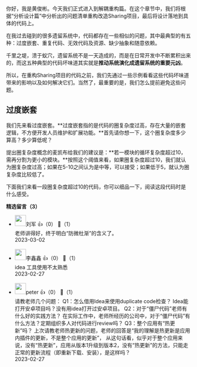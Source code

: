 你好，我是黄俊彬。今天我们正式进入到解耦重构篇。在这个章节中，我们将根据“分析设计篇”中分析出的问题清单重构改造Sharing项目，最后将设计落地到具体的代码上。

在我过去碰到的很多遗留系统中，代码都存在一些相似的问题，其中最典型的有五种：过度嵌套、重复代码、无效代码及资源、缺少抽象和随意依赖。

千里之堤，溃于蚁穴，遗留系统不是一天造成的，而是在日常开发中不断累积出来的，而这五种典型的代码坏味道其实就是**推动系统演化成遗留系统的重要元凶**。

所以，在重构Sharing项目的代码之前，我们先通过一些示例看看这些代码坏味道带来的影响以及如何解决它们。当然了，最重要的是，我们怎么提前避免这些问题。

## 过度嵌套

我们先来看过度嵌套。**过度嵌套指的是代码的圈复杂度过高，存在大量的嵌套逻辑，不方便开发人员维护和扩展功能。**首先请你想一下，这个圈复杂度多少算高？多少算低呢？

提出圈复杂度概念的麦凯布给我们的建议是：**若一模块的循环复杂度超过10，需再分割为更小的模块。**按照这个阈值来看，如果圈复杂度超过10，我们就认为圈复杂度过高；如果在5-10之间认为是中等，可以接受；如果低于5，就认为圈复杂度比较低了。

下面我们来看一段圈复杂度超过10的代码，你可以细品一下，阅读这段代码时是什么感受。
<div><strong>精选留言（3）</strong></div><ul>
<li><img src="https://static001.geekbang.org/account/avatar/00/14/f4/11/727ebf8d.jpg" width="30px"><span>刘军</span> 👍（0） 💬（1）<div>老师讲得好，终于明白“防微杜渐”的含义了。</div>2023-03-02</li><br/><li><img src="https://static001.geekbang.org/account/avatar/00/11/d6/7d/4b09b0bf.jpg" width="30px"><span>李鑫鑫</span> 👍（0） 💬（1）<div>idea 工具使用不太熟悉</div>2023-02-27</li><br/><li><img src="https://static001.geekbang.org/account/avatar/00/10/25/87/f3a69d1b.jpg" width="30px"><span>peter</span> 👍（0） 💬（1）<div>请教老师几个问题：
Q1：怎么借用Idea来使用duplicate code检查？
Idea能打开安卓项目吗？没有用idea打开过安卓项目。
Q2：对于“僵尸代码”老师有什么好的实践方法？
在实际工作中，老师所经历的公司中，对于“僵尸代码”有什么方法？定期组织多人对代码进行review吗？
Q3：整个应用有“热更新”吗？
上次请教老师热更新的问题，老师的回答是“我的理解是热更新是应用内插件的更新，不是整个应用的更新”， 从这句话看，似乎对于整个应用来说，没有“热更新”，应用从版本1升级到版本2，没有“热更新”的方法，只能走正常的更新流程（即重新下载、安装），是这样吗？</div>2023-02-27</li><br/>
</ul>